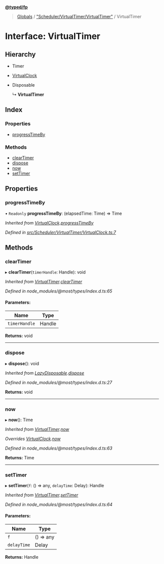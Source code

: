 **[@typed/fp](../README.md)**

> [Globals](../globals.md) / ["Scheduler/VirtualTimer/VirtualTimer"](../modules/_scheduler_virtualtimer_virtualtimer_.md) / VirtualTimer

# Interface: VirtualTimer

## Hierarchy

* Timer

* [VirtualClock](_scheduler_virtualtimer_virtualclock_.virtualclock.md)

* Disposable

  ↳ **VirtualTimer**

## Index

### Properties

* [progressTimeBy](_scheduler_virtualtimer_virtualtimer_.virtualtimer.md#progresstimeby)

### Methods

* [clearTimer](_scheduler_virtualtimer_virtualtimer_.virtualtimer.md#cleartimer)
* [dispose](_scheduler_virtualtimer_virtualtimer_.virtualtimer.md#dispose)
* [now](_scheduler_virtualtimer_virtualtimer_.virtualtimer.md#now)
* [setTimer](_scheduler_virtualtimer_virtualtimer_.virtualtimer.md#settimer)

## Properties

### progressTimeBy

• `Readonly` **progressTimeBy**: (elapsedTime: Time) => Time

*Inherited from [VirtualClock](_scheduler_virtualtimer_virtualclock_.virtualclock.md).[progressTimeBy](_scheduler_virtualtimer_virtualclock_.virtualclock.md#progresstimeby)*

*Defined in [src/Scheduler/VirtualTimer/VirtualClock.ts:7](https://github.com/TylorS/typed-fp/blob/f129829/src/Scheduler/VirtualTimer/VirtualClock.ts#L7)*

## Methods

### clearTimer

▸ **clearTimer**(`timerHandle`: Handle): void

*Inherited from [VirtualTimer](_scheduler_virtualtimer_virtualtimer_.virtualtimer.md).[clearTimer](_scheduler_virtualtimer_virtualtimer_.virtualtimer.md#cleartimer)*

*Defined in node_modules/@most/types/index.d.ts:65*

#### Parameters:

Name | Type |
------ | ------ |
`timerHandle` | Handle |

**Returns:** void

___

### dispose

▸ **dispose**(): void

*Inherited from [LazyDisposable](_disposable_exports_.lazydisposable.md).[dispose](_disposable_exports_.lazydisposable.md#dispose)*

*Defined in node_modules/@most/types/index.d.ts:27*

**Returns:** void

___

### now

▸ **now**(): Time

*Inherited from [VirtualTimer](_scheduler_virtualtimer_virtualtimer_.virtualtimer.md).[now](_scheduler_virtualtimer_virtualtimer_.virtualtimer.md#now)*

*Overrides [VirtualClock](_scheduler_virtualtimer_virtualclock_.virtualclock.md).[now](_scheduler_virtualtimer_virtualclock_.virtualclock.md#now)*

*Defined in node_modules/@most/types/index.d.ts:63*

**Returns:** Time

___

### setTimer

▸ **setTimer**(`f`: () => any, `delayTime`: Delay): Handle

*Inherited from [VirtualTimer](_scheduler_virtualtimer_virtualtimer_.virtualtimer.md).[setTimer](_scheduler_virtualtimer_virtualtimer_.virtualtimer.md#settimer)*

*Defined in node_modules/@most/types/index.d.ts:64*

#### Parameters:

Name | Type |
------ | ------ |
`f` | () => any |
`delayTime` | Delay |

**Returns:** Handle
